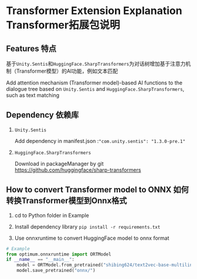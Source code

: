 # Transformer Extension Explanation Transformer拓展包说明

## Features 特点
基于`Unity.Sentis`和`HuggingFace.SharpTransformers`为对话树增加基于注意力机制（Transformer模型）的AI功能，例如文本匹配

Add attention mechanism (Transformer model)-based AI functions to the dialogue tree based on `Unity.Sentis` and `HuggingFace.SharpTransformers`, such as text matching

## Dependency 依赖库

1. `Unity.Sentis` 
   
   Add dependency in manifest.json :`"com.unity.sentis": "1.3.0-pre.1"`
2. `HuggingFace.SharpTransformers` 
   
   Download in packageManager by git
   https://github.com/huggingface/sharp-transformers

## How to convert Transformer model to ONNX 如何转换Transformer模型到Onnx格式

1. cd to Python folder in Example

2. Install dependency library `pip install -r requirements.txt`

3. Use onnxruntime to convert HuggingFace model to onnx format

```python
# Example
from optimum.onnxruntime import ORTModel
if __name__ == "__main__": 
    model = ORTModel.from_pretrained("shibing624/text2vec-base-multilingual",from_transformers=True,export=True)
    model.save_pretrained("onnx/")
```